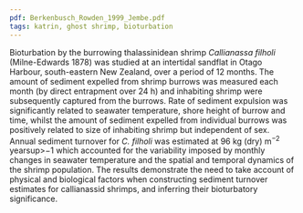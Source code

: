 ```yaml
---
pdf: Berkenbusch_Rowden_1999_Jembe.pdf
tags: katrin, ghost shrimp, bioturbation
---
```

Bioturbation by the burrowing thalassinidean shrimp *Callianassa filholi* (Milne-Edwards 1878) was studied at an intertidal sandflat in Otago Harbour, south-eastern New Zealand, over a period of 12 months. The amount of sediment expelled from shrimp burrows was measured each month (by direct entrapment over 24 h) and inhabiting shrimp were subsequently captured from the burrows. Rate of sediment expulsion was significantly related to seawater temperature, shore height of burrow and time, whilst the amount of sediment expelled from individual burrows was positively related to size of inhabiting shrimp but independent of sex. Annual sediment turnover for *C. filholi* was estimated at 96 kg (dry) m<sup>−2</sup> yearsup>−1</sup> which accounted for the variability imposed by monthly changes in seawater temperature and the spatial and temporal dynamics of the shrimp population. The results demonstrate the need to take account of physical and biological factors when constructing sediment turnover estimates for callianassid shrimps, and inferring their bioturbatory significance.
